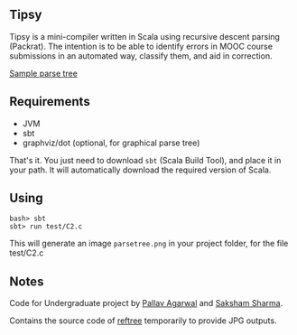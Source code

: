 Tipsy
-----

Tipsy is a mini-compiler written in Scala using recursive descent parsing (Packrat). The intention is to be able to identify errors in MOOC course submissions in an automated way, classify them, and aid in correction.

[Sample parse tree](https://raw.githubusercontent.com/sakshamsharma/tipsy/master/sample.png)

## Requirements
* JVM
* sbt
* graphviz/dot (optional, for graphical parse tree)

That's it. You just need to download `sbt` (Scala Build Tool), and place it in your path. It will automatically download the required version of Scala.

## Using
```
bash> sbt
sbt> run test/C2.c
```

This will generate an image `parsetree.png` in your project folder, for the file test/C2.c

## Notes
Code for Undergraduate project by [Pallav Agarwal](https://github.com/pallavagarwal07) and [Saksham Sharma](https://github.com/sakshamsharma).

Contains the source code of [reftree](https://github.com/stanch/reftree/) temporarily to provide JPG outputs.
